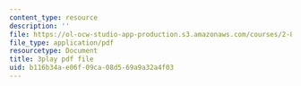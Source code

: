 ```yaml
---
content_type: resource
description: ''
file: https://ol-ocw-studio-app-production.s3.amazonaws.com/courses/2-830j-control-of-manufacturing-processes-sma-6303-spring-2008/b116b34ae06f09ca08d569a9a32a4f03_GrXkZYhkUS8.pdf
file_type: application/pdf
resourcetype: Document
title: 3play pdf file
uid: b116b34a-e06f-09ca-08d5-69a9a32a4f03
---
```

